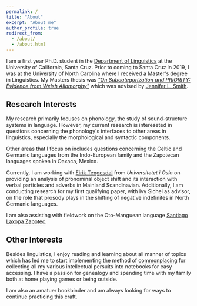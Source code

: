 ```yaml
---
permalink: /
title: "About"
excerpt: "About me"
author_profile: true
redirect_from: 
  - /about/
  - /about.html
---
```


I am a first year Ph.D. student in the [Department of Linguistics](https://linguistics.ucsc.edu/) at the University of California, Santa Cruz. Prior to coming to Santa Cruz in 2019, I was at the University of North Carolina where I received a Master's degree in Linguistics. My Masters thesis was *["On Subcategorization and PRIORITY: Evidence from Welsh Allomorphy"](https://doi.org/10.17615/td9g-v269)* which was advised by [Jennifer L. Smith](https://users.castle.unc.edu/~jlsmith/).

## Research Interests

My research primarily focuses on phonology, the study of sound-structure systems in language. However, my current research is intereseted in questions concerning the phonology's interfaces to other areas in linguistics, especially the morphological and syntactic components.

Other areas that I focus on includes questions concerning the Celtic and Germanic languages from the Indo-European family and the Zapotecan languages spoken in Oaxaca, Mexico.

Currently, I am working with [Eirik Tengesdal](https://www.hf.uio.no/iln/english/people/aca/scandinavian-languages/temporary/eirikten/) from *Universitetet i Oslo* on providing an analysis of pronominal object shift and its interaction with verbal particles and adverbs in Mainland Scandinavian. Additionally, I am conducting research for my first qualifying paper, with Ivy Sichel as advisor, on the role that prosody plays in the shifting of negative indefinites in North Germanic languages.

I am also assisting with fieldwork on the Oto-Manguean language [Santiago Laxopa Zapotec](http://zapotec.ucsc.edu/).

## Other Interests

Besides linguistics, I enjoy reading and learning about all manner of topics which has led me to start implementing the method of [commonplacing](https://en.wikipedia.org/wiki/Commonplace_book) for collecting all my various intellectual persuits into notebooks for easy accessing. I have a passion for genealogy and spending time with my family both at home playing games or being outside.

I am also an amatuer bookbinder and am always looking for ways to continue practicing this craft.
